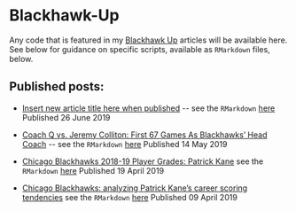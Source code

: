 # Blackhawk-Up

Any code that is featured in my [Blackhawk Up](https://blackhawkup.com/) articles will be available here. See below for guidance on specific scripts, available as `RMarkdown` files, below.

## Published posts:

+ [Insert new article title here when published]() -- see the `RMarkdown` [here]() Published 26 June 2019

+ [Coach Q vs. Jeremy Colliton: First 67 Games As Blackhawks’ Head Coach](https://blackhawkup.com/2019/05/14/q-colliton-first-67-games-blackhawks-head-coach/) -- see the `RMarkdown` [here](https://github.com/mkmiecik14/Blackhawk-Up/blob/master/post-blackhawkup-coachq-vs-colliton.Rmd) Published 14 May 2019

+ [Chicago Blackhawks 2018-19 Player Grades: Patrick Kane](https://blackhawkup.com/2019/04/18/blackhawks-player-grades-patrick-kane/)
see the `RMarkdown` [here](https://github.com/mkmiecik14/Blackhawk-Up/blob/master/post-blackhawkup-kane-player-grade.Rmd)
Published 19 April 2019

+ [Chicago Blackhawks: analyzing Patrick Kane’s career scoring tendencies](https://blackhawkup.com/2019/04/09/chicago-blackhawks-patrick-kane-scoring/)
see the `RMarkdown` [here](https://github.com/mkmiecik14/Blackhawk-Up/blob/master/post-blackhawkup-kane-career-scoring-1.Rmd)
Published 09 April 2019




